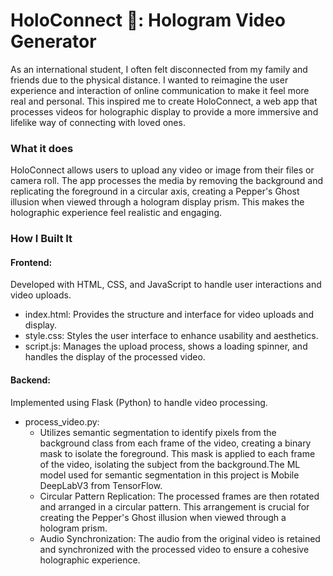 ﻿# HoloConnect 👋: Hologram Video Generator

As an international student, I often felt disconnected from my family and friends due to the physical distance. I wanted to reimagine the user experience and interaction of online communication to make it feel more real and personal. This inspired me to create HoloConnect, a web app that processes videos for holographic display to provide a more immersive and lifelike way of connecting with loved ones.

### What it does
HoloConnect allows users to upload any video or image from their files or camera roll. The app processes the media by removing the background and replicating the foreground in a circular axis, creating a Pepper's Ghost illusion when viewed through a hologram display prism. This makes the holographic experience feel realistic and engaging.

### How I Built It
#### Frontend: 
Developed with HTML, CSS, and JavaScript to handle user interactions and video uploads.

- index.html: Provides the structure and interface for video uploads and display​​.
- style.css: Styles the user interface to enhance usability and aesthetics.
- script.js: Manages the upload process, shows a loading spinner, and handles the display of the processed video​​.

#### Backend: 
Implemented using Flask (Python) to handle video processing.

- process_video.py:
  - Utilizes semantic segmentation to identify pixels from the background class from each frame of the video, creating a binary mask to isolate the foreground. This mask is applied to each frame of the video, isolating the subject from the background.The ML model used for semantic segmentation in this project is Mobile DeepLabV3 from TensorFlow.
  - Circular Pattern Replication: The processed frames are then rotated and arranged in a circular pattern. This arrangement is crucial for creating the Pepper's Ghost illusion when viewed through a hologram prism.
  - Audio Synchronization: The audio from the original video is retained and synchronized with the processed video to ensure a cohesive holographic experience.
